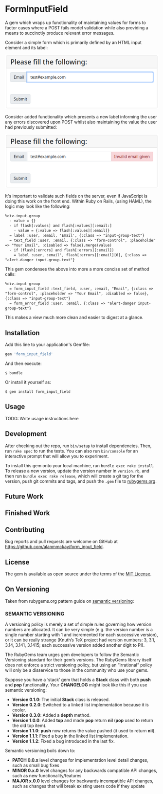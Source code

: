 # FormInputField

A gem which wraps up functionality of maintaining values for forms to factor cases where a POST fails model validation while also providing a means to succinctly produce relevant error messages.

Consider a simple form which is primarily defined by an HTML input element and its label:

![Filling a web form](readme/images/email_form_2.png)

Consider added functionality which presents a new label informing the user any errors discovered upon POST whilst also maintaining the value the user had previously submitted:

![Web form presenting an error](readme/images/email_form_3.png)

It's important to validate such fields on the server, even if JavaScript is doing this work on the front end. Within Ruby on Rails, (using HAML), the logic may look like the following:

```
%div.input-group
  - value = {}
  - if flash[:values] and flash[:values][:email:]
    - value = {:value => flash[:values][:email]}
  = label :user, :email, 'Email', {:class => "input-group-text"}
  = text_field :user, :email, {:class => "form-control", :placeholder => "Your Email", :disabled => false}.merge(value)
  - if (flash[:errors] and flash[:errors][:email])
    = label :user, :email', flash[:errors][:email][0], {:class => "alert-danger input-group-text"}
```

This gem condenses the above into more a more concise set of method calls:

```
%div.input-group
  = form_input_field :text_field, :user, :email, "Email", {:class => "form-control", :placeholder => "Your Email", :disabled => false}, {:class => "input-group-text"}
  = form_error_field :user, :email, {:class => "alert-danger input-group-text"}
```

This makes a view much more clean and easier to digest at a glance.

## Installation

Add this line to your application's Gemfile:

```ruby
gem 'form_input_field'
```

And then execute:

    $ bundle

Or install it yourself as:

    $ gem install form_input_field

## Usage

TODO: Write usage instructions here

## Development

After checking out the repo, run `bin/setup` to install dependencies. Then, run `rake spec` to run the tests. You can also run `bin/console` for an interactive prompt that will allow you to experiment.

To install this gem onto your local machine, run `bundle exec rake install`. To release a new version, update the version number in `version.rb`, and then run `bundle exec rake release`, which will create a git tag for the version, push git commits and tags, and push the `.gem` file to [rubygems.org](https://rubygems.org).

## Future Work

## Finished Work

## Contributing

Bug reports and pull requests are welcome on GitHub at https://github.com/alanmmckay/form_input_field.

## License

The gem is available as open source under the terms of the [MIT License](https://opensource.org/licenses/MIT).

## On Versioning

Taken from rubygems.org pattern guide on [semantic versioning](https://guides.rubygems.org/patterns/#semantic-versioning):

### SEMANTIC VERSIONING

A versioning policy is merely a set of simple rules governing how version numbers are allocated. It can be very simple (e.g. the version number is a single number starting with 1 and incremented for each successive version), or it can be really strange (Knuth’s TeX project had version numbers: 3, 3.1, 3.14, 3.141, 3.1415; each successive version added another digit to PI).

The RubyGems team urges gem developers to follow the Semantic Versioning standard for their gem’s versions. The RubyGems library itself does not enforce a strict versioning policy, but using an “irrational” policy will only be a disservice to those in the community who use your gems.

Suppose you have a ‘stack’ gem that holds a **Stack** class with both **push** and **pop** functionality. Your **CHANGELOG** might look like this if you use semantic versioning:

- **Version 0.1.0**: The initial **Stack** class is released.
- **Version 0.2.0**: Switched to a linked list implementation because it is cooler.
- **Version 0.3.0**: Added a **depth** method.
- **Version 1.0.0**: Added **top** and made **pop** return **nil** (**pop** used to return the old top item).
- **Version 1.1.0**: **push** now returns the value pushed (it used to return **nil**).
- **Version 1.1.1**: Fixed a bug in the linked list implementation.
- **Version 1.1.2**: Fixed a bug introduced in the last fix.

Semantic versioning boils down to:

- **PATCH 0.0.x** level changes for implementation level detail changes, such as small bug fixes
- **MINOR 0.x.0** level changes for any backwards compatible API changes, such as new functionality/features
- **MAJOR x.0.0** level changes for backwards incompatible API changes, such as changes that will break existing users code if they update
